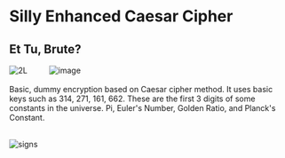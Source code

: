 # Silly Enhanced Caesar Cipher

## Et Tu, Brute?

![2L](https://github.com/sertaci/Silly-Enhanced-Caesar-Cipher/assets/74237094/4b1f2369-048c-48e5-908f-aeae8cf2452e)
&emsp; &emsp; ![image](https://github.com/sertaci/Basic-Encryption-Decryption/assets/74237094/4e212e36-5e19-40f7-8d32-04c688b1540a)
<br/><br/>
Basic, dummy encryption based on Caesar cipher method. It uses basic keys such as 314, 271, 161, 662. These are the first 3 digits of some constants in the universe. Pi, Euler's Number, Golden Ratio, and Planck's Constant.
<br/> <br/>

![signs](https://github.com/sertaci/Silly-Enhanced-Caesar-Cipher/assets/74237094/7b8b0810-4a34-4ffb-8037-a91e12e51af1)
